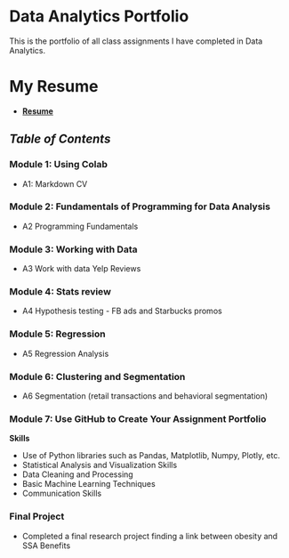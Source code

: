 # Data Analytics Portfolio
This is the portfolio of all class assignments I have completed in Data Analytics.

# My Resume
+ [**Resume**](https://colab.research.google.com/drive/1Rt4KImrWnexdFM83dqcehhTKmgh9fpM7?usp=sharing)

## _Table of Contents_
### Module 1: Using Colab
 + A1: Markdown CV
### Module 2: Fundamentals of Programming for Data Analysis
+ A2 Programming Fundamentals
### Module 3: Working with Data

+ A3 Work with data Yelp Reviews
### Module 4: Stats review

+ A4 Hypothesis testing - FB ads and Starbucks promos
### Module 5: Regression

+ A5 Regression Analysis
### Module 6: Clustering and Segmentation

+ A6 Segmentation (retail transactions and behavioral segmentation)
### Module 7: Use GitHub to Create Your Assignment Portfolio
**Skills**
+ Use of Python libraries such as Pandas, Matplotlib, Numpy, Plotly, etc.
+ Statistical Analysis and Visualization Skills
+ Data Cleaning and Processing
+ Basic Machine Learning Techniques
+ Communication Skills

### Final Project
+ Completed a final research project finding a link between obesity and SSA Benefits
